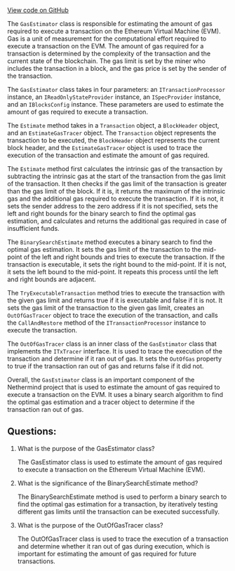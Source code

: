 [View code on GitHub](https://github.com/NethermindEth/nethermind/src/Nethermind/Nethermind.Evm/Tracing/GasEstimator.cs)

The `GasEstimator` class is responsible for estimating the amount of gas required to execute a transaction on the Ethereum Virtual Machine (EVM). Gas is a unit of measurement for the computational effort required to execute a transaction on the EVM. The amount of gas required for a transaction is determined by the complexity of the transaction and the current state of the blockchain. The gas limit is set by the miner who includes the transaction in a block, and the gas price is set by the sender of the transaction.

The `GasEstimator` class takes in four parameters: an `ITransactionProcessor` instance, an `IReadOnlyStateProvider` instance, an `ISpecProvider` instance, and an `IBlocksConfig` instance. These parameters are used to estimate the amount of gas required to execute a transaction.

The `Estimate` method takes in a `Transaction` object, a `BlockHeader` object, and an `EstimateGasTracer` object. The `Transaction` object represents the transaction to be executed, the `BlockHeader` object represents the current block header, and the `EstimateGasTracer` object is used to trace the execution of the transaction and estimate the amount of gas required.

The `Estimate` method first calculates the intrinsic gas of the transaction by subtracting the intrinsic gas at the start of the transaction from the gas limit of the transaction. It then checks if the gas limit of the transaction is greater than the gas limit of the block. If it is, it returns the maximum of the intrinsic gas and the additional gas required to execute the transaction. If it is not, it sets the sender address to the zero address if it is not specified, sets the left and right bounds for the binary search to find the optimal gas estimation, and calculates and returns the additional gas required in case of insufficient funds.

The `BinarySearchEstimate` method executes a binary search to find the optimal gas estimation. It sets the gas limit of the transaction to the mid-point of the left and right bounds and tries to execute the transaction. If the transaction is executable, it sets the right bound to the mid-point. If it is not, it sets the left bound to the mid-point. It repeats this process until the left and right bounds are adjacent.

The `TryExecutableTransaction` method tries to execute the transaction with the given gas limit and returns true if it is executable and false if it is not. It sets the gas limit of the transaction to the given gas limit, creates an `OutOfGasTracer` object to trace the execution of the transaction, and calls the `CallAndRestore` method of the `ITransactionProcessor` instance to execute the transaction.

The `OutOfGasTracer` class is an inner class of the `GasEstimator` class that implements the `ITxTracer` interface. It is used to trace the execution of the transaction and determine if it ran out of gas. It sets the `OutOfGas` property to true if the transaction ran out of gas and returns false if it did not.

Overall, the `GasEstimator` class is an important component of the Nethermind project that is used to estimate the amount of gas required to execute a transaction on the EVM. It uses a binary search algorithm to find the optimal gas estimation and a tracer object to determine if the transaction ran out of gas.
## Questions: 
 1. What is the purpose of the GasEstimator class?
    
    The GasEstimator class is used to estimate the amount of gas required to execute a transaction on the Ethereum Virtual Machine (EVM).

2. What is the significance of the BinarySearchEstimate method?
    
    The BinarySearchEstimate method is used to perform a binary search to find the optimal gas estimation for a transaction, by iteratively testing different gas limits until the transaction can be executed successfully.

3. What is the purpose of the OutOfGasTracer class?
    
    The OutOfGasTracer class is used to trace the execution of a transaction and determine whether it ran out of gas during execution, which is important for estimating the amount of gas required for future transactions.